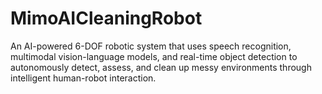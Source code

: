 # MimoAICleaningRobot
An AI-powered 6-DOF robotic system that uses speech recognition, multimodal vision-language models, and real-time object detection to autonomously detect, assess, and clean up messy environments through intelligent human-robot interaction.
